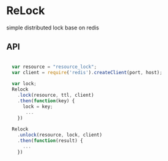 # ReLock
simple distributed lock base on redis

## API
```js
  
  var resource = "resource_lock";
  var client = require('redis').createClient(port, host);
  
  var lock;
  Relock
    .lock(resource, ttl, client)
    .then(function(key) {
      lock = key;
       ...
    })
  
  Relock
    .unlock(resource, lock, client)
    .then(function(result) {
      ...
    })
```
